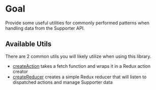 # Goal

Provide some useful utilities for commonly performed patterns when handling data from the Supporter API.

## Available Utils

There are 2 common utils you will likely utilize when using this library.

- [createAction](./actions/readme.md) takes a fetch function and wraps it in a Redux action creator
- [createReducer](./actions/readme.md) creates a simple Redux reducer that will listen to dispatched actions and manage Supporter data

